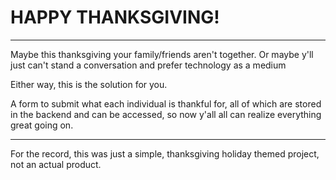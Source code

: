 # HAPPY THANKSGIVING!

---

Maybe this thanksgiving your family/friends aren't together.
Or maybe y'll just can't stand a conversation and prefer technology as a medium 


Either way, this is the solution for you. 


A form to submit what each individual is thankful for, all of which are stored in the backend and can be accessed, so now y'all all can realize everything great going on. 




--- 

For the record, this was just a simple, thanksgiving holiday themed project, not an actual product. 
